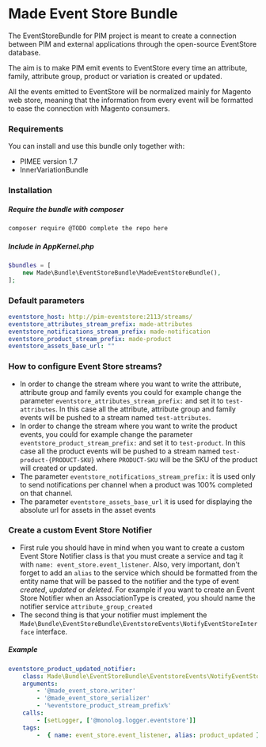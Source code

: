 Made Event Store Bundle
===========================

The EventStoreBundle for PIM project is meant to create a connection between PIM and external applications through the 
open-source EventStore database.

The aim is to make PIM emit events to EventStore every time an attribute, family, attribute group, product or variation 
is created or updated.

All the events emitted to EventStore will be normalized mainly for Magento web store, meaning that the information from 
every event will be formatted to ease the connection with Magento consumers.

### Requirements
You can install and use this bundle only together with:
  - PIMEE version 1.7
  - InnerVariationBundle
 
### Installation

##### Require the bundle with composer
```bash
composer require @TODO complete the repo here
```

##### Include in AppKernel.php
```php
$bundles = [ 
    new Made\Bundle\EventStoreBundle\MadeEventStoreBundle(), 
];
```

### Default parameters

```yml
eventstore_host: http://pim-eventstore:2113/streams/
eventstore_attributes_stream_prefix: made-attributes
eventstore_notifications_stream_prefix: made-notification
eventstore_product_stream_prefix: made-product
eventstore_assets_base_url: ""
```

### How to configure Event Store streams?
- In order to change the stream where you want to write the attribute, attribute group and family events you could for 
example change the parameter `eventstore_attributes_stream_prefix:` and set it to `test-attributes`. In this case all 
the attribute, attribute group and family events will be pushed to a stream named `test-attributes`. 
- In order to change the stream where you want to write the product events, you could for example change the parameter 
`eventstore_product_stream_prefix:` and set it to `test-product`. In this case all the product events will be pushed to 
a stream named `test-product-{PRODUCT-SKU}` where `PRODUCT-SKU` will be the SKU of the product will created or updated. 
- The parameter `eventstore_notifications_stream_prefix:` it is used only to send notifications per channel when a 
product was 100% completed on that channel.   
- The parameter `eventstore_assets_base_url` it is used for displaying the absolute url for assets in the asset events

### Create a custom Event Store Notifier
- First rule you should have in mind when you want to create a custom Event Store Notifier class is that you must create
a service and tag it with `name: event_store.event_listener`. Also, very important, don't forget to add an `alias` to 
the service which should be formatted from the entity name that will be passed to the notifier and the type of event 
*created*, *updated* or *deleted*.
For example if you want to create an Event Store Notifier when an AssociationType is created, you should name the 
notifier service `attribute_group_created` 
- The second thing is that your notifier must implement the 
`Made\Bundle\EventStoreBundle\EventstoreEvents\NotifyEventStoreInterface` interface.

##### Example
```yml
eventstore_product_updated_notifier:
    class: Made\Bundle\EventStoreBundle\EventstoreEvents\NotifyEventStoreOnProductUpdated
    arguments: 
        - '@made_event_store.writer'
        - '@made_event_store_serializer'
        - '%eventstore_product_stream_prefix%'
    calls:
        - [setLogger, ['@monolog.logger.eventstore']]
    tags:
        -  { name: event_store.event_listener, alias: product_updated }   
```